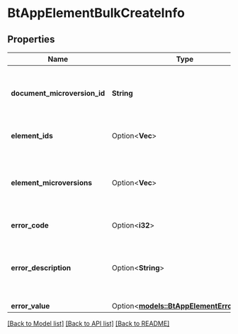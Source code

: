 # BtAppElementBulkCreateInfo

## Properties

Name | Type | Description | Notes
------------ | ------------- | ------------- | -------------
**document_microversion_id** | **String** | The latest document microversion, after the edit was committed. | 
**element_ids** | Option<**Vec<String>**> | The ids of the created elements. | [optional]
**element_microversions** | Option<**Vec<String>**> | The microversion ids of the created elements, at creation time. | [optional]
**error_code** | Option<**i32**> | `0: OK (healthy) | 1: INFO | 2: WARNING | 3: ERROR (dangling or view generation call failed) | 4: UNKNOWN` | [optional]
**error_description** | Option<**String**> | A human-readable value for the error that occurred, if one occurred. | [optional]
**error_value** | Option<[**models::BtAppElementErrorCode**](BTAppElementErrorCode.md)> |  | [optional]

[[Back to Model list]](../README.md#documentation-for-models) [[Back to API list]](../README.md#documentation-for-api-endpoints) [[Back to README]](../README.md)


